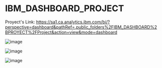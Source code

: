 # IBM_DASHBOARD_PROJECT
Proyect's Link: 
https://sa1.ca.analytics.ibm.com/bi/?perspective=dashboard&pathRef=.public_folders%2FIBM_DASHBOARD%2BPROYECT%2FProject&action=view&mode=dashboard

![image](https://github.com/ELopez2657/IBM_DASHBOARD_PROJECT/assets/146747798/f8097170-9114-4126-b6c3-439677d07118)


![image](https://github.com/ELopez2657/IBM_DASHBOARD_PROJECT/assets/146747798/fba4ef45-7a3d-470d-b93d-cf9bfb02f7f7)


![image](https://github.com/ELopez2657/IBM_DASHBOARD_PROJECT/assets/146747798/bee95e92-32b7-43fb-9abc-92809c94f084)


